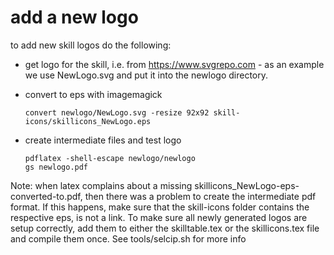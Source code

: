 # add a new logo

to add new skill logos do the following:

- get logo for the skill, i.e. from https://www.svgrepo.com - as an example we use NewLogo.svg and
  put it into the newlogo directory.

- convert to eps with imagemagick
  ```
  convert newlogo/NewLogo.svg -resize 92x92 skill-icons/skillicons_NewLogo.eps
  ```
  
- create intermediate files and test logo
  ```
  pdflatex -shell-escape newlogo/newlogo
  gs newlogo.pdf
  ```

Note: when latex complains about a missing skillicons_NewLogo-eps-converted-to.pdf, then there was a problem
to create the intermediate pdf format. If this happens, make sure that the skill-icons folder contains the
respective eps, is not a link. To make sure all newly generated logos are setup correctly, add them to either 
the skilltable.tex or the skillicons.tex file and compile them once.
See tools/selcip.sh for more info
